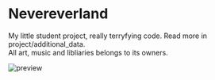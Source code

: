 # Nevereverland
My little student project, really terryfying code. Read more in project/additional_data.  
All art, music and libliaries belongs to its owners. 

![preview](https://github.com/spode-sleep/Nevereverland/blob/master/preview.jpg?raw=true)
